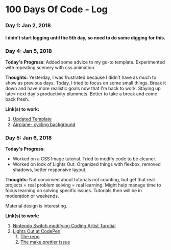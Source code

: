 # 100 Days Of Code - Log

### Day 1: Jan 2, 2018 
#### I didn't start logging until the 5th day, so need to do some digging for this. 

### Day 4: Jan 5, 2018 

**Today's Progress**: Added some advice to my go-to template. Experimented with repeating scenery with css animation. 

**Thoughts:** Yesterday, I was frustrated because I didn't have as much to show as previous days. Today, I tried to focus on some small things. Break it down and have more realistic goals now that I'm back to work. Staying up late= next day's productivity plummets. Better to take a break and come back fresh. 

**Link(s) to work:**
1. [Updated Template](https://codepen.io/charlottejoy/full/EomGRB/)
2. [Airplane- cycling background](https://codepen.io/charlottejoy/full/baoaoE/)

### Day 5: Jan 6, 2018 

**Today's Progress**: 
- Worked on a CSS Image tutorial. Tried to modify code to be cleaner.
- Worked on look of Lights Out. Organized things with flexbox, removed shadows, better responsive layout. 

**Thoughts:** Not convinved about tutorials not counting, but get that real projects = real problem solving = real learning. 
Might help manage time to focus learning on solving specific issues. Tutorials then will be in moderation or weekends. 

Material design is interesting.

**Link(s) to work:**
1. [Nintendo Switch modifying Coding Artist Turotial](https://codepen.io/charlottejoy/full/jYaLMP/)
2. [Lights Out at CodePen](https://codepen.io/charlottejoy/full/wpGQOZ/)
    1. [The repo](https://github.com/charlottejoy/Lights_out)
	2. [The make prettier issue](https://github.com/charlottejoy/Lights_out/issues/4)

<!--### Day 1: June 27, Monday

**Today's Progress**: I've gone through many exercises on FreeCodeCamp.

**Thoughts** I've recently started coding, and it's a great feeling when I finally solve an algorithm challenge after a lot of attempts and hours spent.

**Link(s) to work**
1. [Find the Longest Word in a String](https://www.freecodecamp.com/challenges/find-the-longest-word-in-a-string)
2. [Title Case a Sentence](https://www.freecodecamp.com/challenges/title-case-a-sentence)-->
